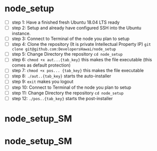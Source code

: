 # node_setup

- [ ] step  1: Have a finished fresh Ubuntu 18.04 LTS ready
- [ ] step  2: Setup and already have configured SSH into the Ubuntu instance.
- [ ] step  3: Connect to Terminal of the node you plan to setup
- [ ] step  4: Clone the repository (It is private Intellectual Property IP) `git clone git@github.com:DevelopersHawai/node_setup`
- [ ] step  5: Change Directory the repository `cd node_setup`
- [ ] step  6: `chmod +x aut...{tab_key}`  this makes the file executable (this comes as default protection)
- [ ] step  7: `chmod +x pos... {tab_key}` this makes the file executable 
- [ ] step  8: `./aut..{tab_key}` starts the auto-installer
- [ ] step  9: `exit` makes you logout
- [ ] step  10: Connect to Terminal of the node you plan to setup
- [ ] step  11: Change Directory the repository `cd node_setup`
- [ ] step  12:  `./pos..{tab_key}` starts the post-installer
# node_setup_SM
# node_setup_SM
